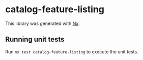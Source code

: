 # catalog-feature-listing

This library was generated with [Nx](https://nx.dev).

## Running unit tests

Run `nx test catalog-feature-listing` to execute the unit tests.
